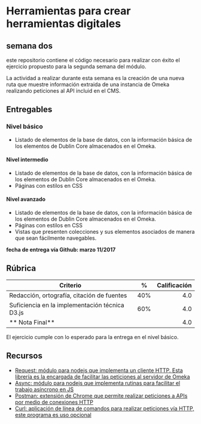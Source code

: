 # Herramientas para crear herramientas digitales

## semana dos

este repositorio contiene el código necesario para realizar con éxito el ejercicio propuesto para la segunda semana del módulo.

La actividad a realizar durante esta semana es la creación de una nueva ruta que muestre información extraida de una instancia de Omeka realizando peticiones al API incluid en el CMS.

## Entregables

### Nivel básico

* Listado de elementos de la base de datos, con la información básica de los elementos de Dublin Core almacenados en el Omeka.

#### Nivel intermedio

* Listado de elementos de la base de datos, con la información básica de los elementos de Dublin Core almacenados en el Omeka.
* Páginas con estilos en CSS

#### Nivel avanzado

* Listado de elementos de la base de datos, con la información básica de los elementos de Dublin Core almacenados en el Omeka.
* Páginas con estilos en CSS
* Vistas que presenten colecciones y sus elementos asociados de manera que sean fácilmente navegables.

**fecha de entrega vía Github: marzo 11/2017**

## Rúbrica

|  Criterio  | %      |  Calificación |
|----------|:-------------:|------:|
| Redacción, ortografía, citación de fuentes |  40% | 4.0 |
| Suficiencia en la implementación técnica D3.js |    60%   | 4.0 |
| ** Nota Final** | | 4.0|

El ejercicio cumple con lo esperado para la entrega en el nivel básico.


## Recursos

* [Request: módulo para nodejs que implementa un cliente HTTP. Esta librería es la encargada de facilitar las peticiones al servidor de Omeka](https://github.com/request/request)
* [Async: módulo para nodejs que implementa rutinas para facilitar el trabajo asíncrono en JS](https://github.com/caolan/async)
* [Postman: extensión de Chrome que permite realizar peticiones a APIs por medio de conexiones HTTP](https://www.getpostman.com/ )
* [Curl: aplicación de línea de comandos para realizar peticiones vía HTTP, este programa es uso opcional](https://curl.haxx.se/)
